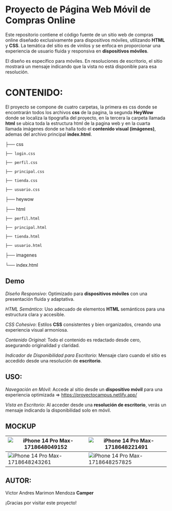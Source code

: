 # Proyecto de Página Web Móvil de Compras Online

Este repositorio contiene el código fuente de un sitio web de compras online diseñado exclusivamente para dispositivos móviles, utilizando **HTML** y **CSS**. La temática del sitio es de vinilos y se enfoca en proporcionar una experiencia de usuario fluida y responsiva en **dispositivos móviles**.

El diseño es específico para móviles. En resoluciones de escritorio, el sitio mostrará un mensaje indicando que la vista no está disponible para esa resolución.


# CONTENIDO:

El proyecto se compone de cuatro carpetas, la primera es css donde se encontrarán todos los archivos **css** de la pagina, la segunda **HeyWow** donde se localiza la tipografía del proyecto, en la tercera la carpeta llamada **html** se ubica toda la estructura html de la pagina web y en la cuarta llamada imágenes donde se halla todo el **contenido visual (imágenes)**, ademas del archivo principal **index.html**.

├── css 

    ├── login.css 
    
    ├── perfil.css
    
    ├── principal.css
    
    ├── tienda.css
    
    ├── usuario.css

├── heywow

├── html

    ├── perfil.html
    
    ├── principal.html
    
    ├── tienda.html
    
    ├── usuario.html

├── imagenes

└── index.html

## Demo


*Diseño Responsivo*: 
Optimizado para **dispositivos móviles** con una presentación fluida y adaptativa.

*HTML Semántico*: 
Uso adecuado de elementos **HTML** semánticos para una estructura clara y accesible.

*CSS Cohesivo*: 
Estilos **CSS** consistentes y bien organizados, creando una experiencia visual armoniosa.

*Contenido Original*: 
Todo el contenido es redactado desde cero, asegurando originalidad y claridad.

*Indicador de Disponibilidad para Escritorio*: 
Mensaje claro cuando el sitio es accedido desde una resolución de **escritorio**.

## USO:

*Navegación en Móvil*: Accede al sitio desde un **dispositivo móvil** para una experiencia optimizada => https://proyectocampus.netlify.app/

*Vista en Escritorio*: Al acceder desde una **resolución de escritorio**, verás un mensaje indicando la disponibilidad solo en móvil.

## MOCKUP

| ![iPhone 14 Pro Max-1718648049152](https://github.com/VictorMarimon/PROYECTO-FILTRO_MARIMONVICTOR_MENDOZAANDRES/assets/101603931/edad0495-28b8-42bc-abed-83dde3ca0523) | ![iPhone 14 Pro Max-1718648221491](https://github.com/VictorMarimon/PROYECTO-FILTRO_MARIMONVICTOR_MENDOZAANDRES/assets/101603931/f6f36739-bcce-4c32-9b74-b3ea960ed1f5) |
|--|--|
| ![iPhone 14 Pro Max-1718648243261](https://github.com/VictorMarimon/PROYECTO-FILTRO_MARIMONVICTOR_MENDOZAANDRES/assets/101603931/426940be-b1cb-4634-89f6-95b0ac210bbe) | ![iPhone 14 Pro Max-1718648257825](https://github.com/VictorMarimon/PROYECTO-FILTRO_MARIMONVICTOR_MENDOZAANDRES/assets/101603931/11714a58-ddd1-4588-ab1c-cbea56ae435d) |


## AUTOR:

Victor Andres Marimon Mendoza **Camper**

¡Gracias por visitar este proyecto!
